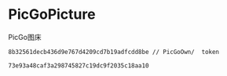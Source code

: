 # PicGoPicture
PicGo图床

```
8b32561decb436d9e767d4209cd7b19adfcdd8be // PicGoOwn/  token
```

`73e93a48caf3a298745827c19dc9f2035c18aa10`
